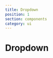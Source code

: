 ```yaml
---
title: Dropdown
position: 1
section: components
category: ui
---
```


# Dropdown

<preview name="dropdown"></preview>
